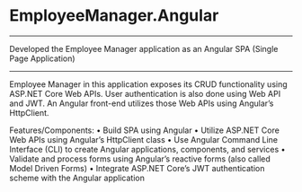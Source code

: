 # EmployeeManager.Angular

***
Developed the Employee Manager application as an Angular SPA
(Single Page Application)
*** 


Employee Manager in this application exposes its CRUD functionality
using ASP.NET Core Web APIs. User authentication is also done using Web API
and JWT. An Angular front-end utilizes those Web APIs using Angular’s HttpClient.

Features/Components: 
• Build SPA using Angular
• Utilize ASP.NET Core Web APIs using Angular’s HttpClient class
• Use Angular Command Line Interface (CLI) to create Angular
applications, components, and services
• Validate and process forms using Angular’s reactive forms (also
called Model Driven Forms)
• Integrate ASP.NET Core’s JWT authentication scheme with the
Angular application
